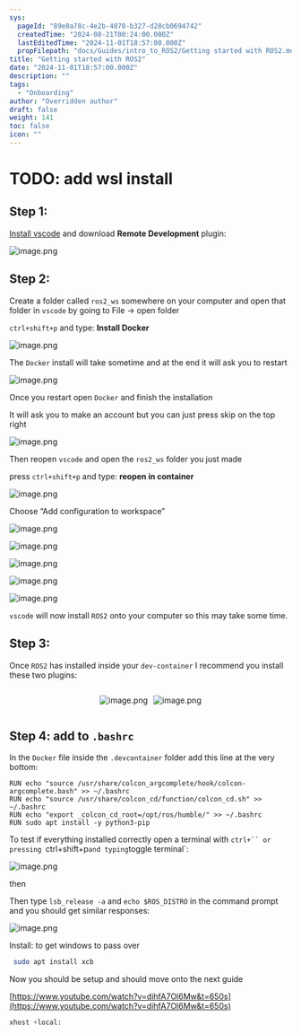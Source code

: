 ```yaml
---
sys:
  pageId: "89e0a78c-4e2b-4070-b327-d28cb0694742"
  createdTime: "2024-08-21T00:24:00.000Z"
  lastEditedTime: "2024-11-01T18:57:00.000Z"
  propFilepath: "docs/Guides/intro_to_ROS2/Getting started with ROS2.md"
title: "Getting started with ROS2"
date: "2024-11-01T18:57:00.000Z"
description: ""
tags:
  - "Onboarding"
author: "Overridden author"
draft: false
weight: 141
toc: false
icon: ""
---
```


# TODO: add wsl install

## Step 1:

[Install vscode](https://code.visualstudio.com/download) and download **Remote Development** plugin:

![image.png](https://prod-files-secure.s3.us-west-2.amazonaws.com/d518164a-d88e-44d1-a4ee-3adb3bd8bce0/efb52993-1881-4a40-b95e-6f020334f022/image.png?X-Amz-Algorithm=AWS4-HMAC-SHA256&X-Amz-Content-Sha256=UNSIGNED-PAYLOAD&X-Amz-Credential=ASIAZI2LB466WQNCQCM3%2F20250326%2Fus-west-2%2Fs3%2Faws4_request&X-Amz-Date=20250326T210729Z&X-Amz-Expires=3600&X-Amz-Security-Token=IQoJb3JpZ2luX2VjEM3%2F%2F%2F%2F%2F%2F%2F%2F%2F%2FwEaCXVzLXdlc3QtMiJGMEQCIHqodHEkPSr6pxYFLxmnZqeGVskyd%2B3cxBMH%2FiVRsC6MAiBRHy%2Fr4hEVw19CWYBTIpeBbwj6LrPaZUxPlBxVdSPvjyr%2FAwg2EAAaDDYzNzQyMzE4MzgwNSIMbj4kzBGQ29wUVCsIKtwDbd4tnBo1DxIRVNCneWccDs4sqE2GGwFtLYhUJmHcIfWO8bT1gKhzudoutl8wYia3HE1dSvoCUwuWXR7wCLZLDgHgvCWB4UdUb3ejfoSYFBw305Oczp0L5NB7OmJcNs005hSBZdPaweHLccm72DEyM0M9pIB2MUtG7qvQXR6qN8pkg5T132WG30UN7YZZZGdmSBmzcKfpabYVK1osQaXNKB%2BP5ixDC9ZnRbZ%2FxAmYEcvVFOLhphPPxGuMTybk4nEXbc%2FownAc9cLLdNT6P89AF31W7Mjn9dM4dLWKevn%2BiMXmR8zxSAAFQ0VwhBp2Uu%2BOhaCrX99LqdE318HSh%2B3ibSqU2H3NEEeaa4D%2FYgtDoSevN2hn9gzPkovWQjPkwzvnIMP7Uy0c7OtE544U5BjdGczAtmhEjIEWZ5OALs28KLLAJNxon6SoZxMlsosy4iG%2B5sUaXRGhv8kXMvp38UhboZXP2iNxV68tIzfJ%2BCbNBeADXFDB4MBpCO9vizNEpbi4DHBIdXuZqA0Pv8uREhhfEC6xdTJ%2BGJjD1ILfLPBicuqO6CTAQKuUk1xzO3YeJuw7SuSF4yfxGouICRU5C9ZRfC1gAr3gANk5Qk7zG2OGXdKoWHA5eR8RT7QA6qEwwtORvwY6pgGXr9dNnI8A4rBai69nLdq6X4k0%2FP4TElOpUWQ7PdZRuO%2FeTnu8vqfSjbVOOo217%2Bvw%2BDeIoJOAdnOzN67MkPJD0VmBH9aYeiu0o%2FPI6WshJFauHMcJVfQzuY6LtHADP2m7Vd%2FZx8LDU4WSJ%2FBFMWEY1KeDxfnH%2B2ukk9wsFX8l0UOAr2YlcXN0QeY1ZWf70eCofBea8nQcoa2ARwXFrk9drU2m6uy6&X-Amz-Signature=b9616da8cfcf60a76f369e89389b7213d1a5a418e732e02a8e12cacdf2d7520a&X-Amz-SignedHeaders=host&x-id=GetObject)

## Step 2:

Create a folder called `ros2_ws` somewhere on your computer and open that folder in `vscode` by going to File → open folder 

`ctrl+shift+p` and type: **Install Docker**

![image.png](https://prod-files-secure.s3.us-west-2.amazonaws.com/d518164a-d88e-44d1-a4ee-3adb3bd8bce0/2269dc0e-1cd5-47ff-bceb-c04ad9b2eab0/image.png?X-Amz-Algorithm=AWS4-HMAC-SHA256&X-Amz-Content-Sha256=UNSIGNED-PAYLOAD&X-Amz-Credential=ASIAZI2LB466WQNCQCM3%2F20250326%2Fus-west-2%2Fs3%2Faws4_request&X-Amz-Date=20250326T210729Z&X-Amz-Expires=3600&X-Amz-Security-Token=IQoJb3JpZ2luX2VjEM3%2F%2F%2F%2F%2F%2F%2F%2F%2F%2FwEaCXVzLXdlc3QtMiJGMEQCIHqodHEkPSr6pxYFLxmnZqeGVskyd%2B3cxBMH%2FiVRsC6MAiBRHy%2Fr4hEVw19CWYBTIpeBbwj6LrPaZUxPlBxVdSPvjyr%2FAwg2EAAaDDYzNzQyMzE4MzgwNSIMbj4kzBGQ29wUVCsIKtwDbd4tnBo1DxIRVNCneWccDs4sqE2GGwFtLYhUJmHcIfWO8bT1gKhzudoutl8wYia3HE1dSvoCUwuWXR7wCLZLDgHgvCWB4UdUb3ejfoSYFBw305Oczp0L5NB7OmJcNs005hSBZdPaweHLccm72DEyM0M9pIB2MUtG7qvQXR6qN8pkg5T132WG30UN7YZZZGdmSBmzcKfpabYVK1osQaXNKB%2BP5ixDC9ZnRbZ%2FxAmYEcvVFOLhphPPxGuMTybk4nEXbc%2FownAc9cLLdNT6P89AF31W7Mjn9dM4dLWKevn%2BiMXmR8zxSAAFQ0VwhBp2Uu%2BOhaCrX99LqdE318HSh%2B3ibSqU2H3NEEeaa4D%2FYgtDoSevN2hn9gzPkovWQjPkwzvnIMP7Uy0c7OtE544U5BjdGczAtmhEjIEWZ5OALs28KLLAJNxon6SoZxMlsosy4iG%2B5sUaXRGhv8kXMvp38UhboZXP2iNxV68tIzfJ%2BCbNBeADXFDB4MBpCO9vizNEpbi4DHBIdXuZqA0Pv8uREhhfEC6xdTJ%2BGJjD1ILfLPBicuqO6CTAQKuUk1xzO3YeJuw7SuSF4yfxGouICRU5C9ZRfC1gAr3gANk5Qk7zG2OGXdKoWHA5eR8RT7QA6qEwwtORvwY6pgGXr9dNnI8A4rBai69nLdq6X4k0%2FP4TElOpUWQ7PdZRuO%2FeTnu8vqfSjbVOOo217%2Bvw%2BDeIoJOAdnOzN67MkPJD0VmBH9aYeiu0o%2FPI6WshJFauHMcJVfQzuY6LtHADP2m7Vd%2FZx8LDU4WSJ%2FBFMWEY1KeDxfnH%2B2ukk9wsFX8l0UOAr2YlcXN0QeY1ZWf70eCofBea8nQcoa2ARwXFrk9drU2m6uy6&X-Amz-Signature=2815f99b5a399d1333f572ed0ebff9de623fb572287b8fa36868dec6628a76b3&X-Amz-SignedHeaders=host&x-id=GetObject)

The `Docker` install will take sometime and at the end it will ask you to restart

![image.png](https://prod-files-secure.s3.us-west-2.amazonaws.com/d518164a-d88e-44d1-a4ee-3adb3bd8bce0/ed233f78-be33-4b1f-b89c-9c346c0e961e/image.png?X-Amz-Algorithm=AWS4-HMAC-SHA256&X-Amz-Content-Sha256=UNSIGNED-PAYLOAD&X-Amz-Credential=ASIAZI2LB466WQNCQCM3%2F20250326%2Fus-west-2%2Fs3%2Faws4_request&X-Amz-Date=20250326T210729Z&X-Amz-Expires=3600&X-Amz-Security-Token=IQoJb3JpZ2luX2VjEM3%2F%2F%2F%2F%2F%2F%2F%2F%2F%2FwEaCXVzLXdlc3QtMiJGMEQCIHqodHEkPSr6pxYFLxmnZqeGVskyd%2B3cxBMH%2FiVRsC6MAiBRHy%2Fr4hEVw19CWYBTIpeBbwj6LrPaZUxPlBxVdSPvjyr%2FAwg2EAAaDDYzNzQyMzE4MzgwNSIMbj4kzBGQ29wUVCsIKtwDbd4tnBo1DxIRVNCneWccDs4sqE2GGwFtLYhUJmHcIfWO8bT1gKhzudoutl8wYia3HE1dSvoCUwuWXR7wCLZLDgHgvCWB4UdUb3ejfoSYFBw305Oczp0L5NB7OmJcNs005hSBZdPaweHLccm72DEyM0M9pIB2MUtG7qvQXR6qN8pkg5T132WG30UN7YZZZGdmSBmzcKfpabYVK1osQaXNKB%2BP5ixDC9ZnRbZ%2FxAmYEcvVFOLhphPPxGuMTybk4nEXbc%2FownAc9cLLdNT6P89AF31W7Mjn9dM4dLWKevn%2BiMXmR8zxSAAFQ0VwhBp2Uu%2BOhaCrX99LqdE318HSh%2B3ibSqU2H3NEEeaa4D%2FYgtDoSevN2hn9gzPkovWQjPkwzvnIMP7Uy0c7OtE544U5BjdGczAtmhEjIEWZ5OALs28KLLAJNxon6SoZxMlsosy4iG%2B5sUaXRGhv8kXMvp38UhboZXP2iNxV68tIzfJ%2BCbNBeADXFDB4MBpCO9vizNEpbi4DHBIdXuZqA0Pv8uREhhfEC6xdTJ%2BGJjD1ILfLPBicuqO6CTAQKuUk1xzO3YeJuw7SuSF4yfxGouICRU5C9ZRfC1gAr3gANk5Qk7zG2OGXdKoWHA5eR8RT7QA6qEwwtORvwY6pgGXr9dNnI8A4rBai69nLdq6X4k0%2FP4TElOpUWQ7PdZRuO%2FeTnu8vqfSjbVOOo217%2Bvw%2BDeIoJOAdnOzN67MkPJD0VmBH9aYeiu0o%2FPI6WshJFauHMcJVfQzuY6LtHADP2m7Vd%2FZx8LDU4WSJ%2FBFMWEY1KeDxfnH%2B2ukk9wsFX8l0UOAr2YlcXN0QeY1ZWf70eCofBea8nQcoa2ARwXFrk9drU2m6uy6&X-Amz-Signature=3c29fd7b5f87361b8135535fa2335a0fb264dd6bdcc0587f86186c98d011801e&X-Amz-SignedHeaders=host&x-id=GetObject)

Once you restart open `Docker` and finish the installation

It will ask you to make an account but you can just press skip on the top right

![image.png](https://prod-files-secure.s3.us-west-2.amazonaws.com/d518164a-d88e-44d1-a4ee-3adb3bd8bce0/21010ad9-1659-4fd9-9f59-9932a09b2a3d/image.png?X-Amz-Algorithm=AWS4-HMAC-SHA256&X-Amz-Content-Sha256=UNSIGNED-PAYLOAD&X-Amz-Credential=ASIAZI2LB466WQNCQCM3%2F20250326%2Fus-west-2%2Fs3%2Faws4_request&X-Amz-Date=20250326T210729Z&X-Amz-Expires=3600&X-Amz-Security-Token=IQoJb3JpZ2luX2VjEM3%2F%2F%2F%2F%2F%2F%2F%2F%2F%2FwEaCXVzLXdlc3QtMiJGMEQCIHqodHEkPSr6pxYFLxmnZqeGVskyd%2B3cxBMH%2FiVRsC6MAiBRHy%2Fr4hEVw19CWYBTIpeBbwj6LrPaZUxPlBxVdSPvjyr%2FAwg2EAAaDDYzNzQyMzE4MzgwNSIMbj4kzBGQ29wUVCsIKtwDbd4tnBo1DxIRVNCneWccDs4sqE2GGwFtLYhUJmHcIfWO8bT1gKhzudoutl8wYia3HE1dSvoCUwuWXR7wCLZLDgHgvCWB4UdUb3ejfoSYFBw305Oczp0L5NB7OmJcNs005hSBZdPaweHLccm72DEyM0M9pIB2MUtG7qvQXR6qN8pkg5T132WG30UN7YZZZGdmSBmzcKfpabYVK1osQaXNKB%2BP5ixDC9ZnRbZ%2FxAmYEcvVFOLhphPPxGuMTybk4nEXbc%2FownAc9cLLdNT6P89AF31W7Mjn9dM4dLWKevn%2BiMXmR8zxSAAFQ0VwhBp2Uu%2BOhaCrX99LqdE318HSh%2B3ibSqU2H3NEEeaa4D%2FYgtDoSevN2hn9gzPkovWQjPkwzvnIMP7Uy0c7OtE544U5BjdGczAtmhEjIEWZ5OALs28KLLAJNxon6SoZxMlsosy4iG%2B5sUaXRGhv8kXMvp38UhboZXP2iNxV68tIzfJ%2BCbNBeADXFDB4MBpCO9vizNEpbi4DHBIdXuZqA0Pv8uREhhfEC6xdTJ%2BGJjD1ILfLPBicuqO6CTAQKuUk1xzO3YeJuw7SuSF4yfxGouICRU5C9ZRfC1gAr3gANk5Qk7zG2OGXdKoWHA5eR8RT7QA6qEwwtORvwY6pgGXr9dNnI8A4rBai69nLdq6X4k0%2FP4TElOpUWQ7PdZRuO%2FeTnu8vqfSjbVOOo217%2Bvw%2BDeIoJOAdnOzN67MkPJD0VmBH9aYeiu0o%2FPI6WshJFauHMcJVfQzuY6LtHADP2m7Vd%2FZx8LDU4WSJ%2FBFMWEY1KeDxfnH%2B2ukk9wsFX8l0UOAr2YlcXN0QeY1ZWf70eCofBea8nQcoa2ARwXFrk9drU2m6uy6&X-Amz-Signature=2cd51a1d007721523814f00d180ff2c8b5bc8777e03565b7dfc487fbf50eb50c&X-Amz-SignedHeaders=host&x-id=GetObject)

Then reopen `vscode` and open the `ros2_ws` folder you just made

press `ctrl+shift+p` and type: **reopen in container**

![image.png](https://prod-files-secure.s3.us-west-2.amazonaws.com/d518164a-d88e-44d1-a4ee-3adb3bd8bce0/4e93b8c2-41ad-488c-8095-c74205196118/image.png?X-Amz-Algorithm=AWS4-HMAC-SHA256&X-Amz-Content-Sha256=UNSIGNED-PAYLOAD&X-Amz-Credential=ASIAZI2LB466WQNCQCM3%2F20250326%2Fus-west-2%2Fs3%2Faws4_request&X-Amz-Date=20250326T210729Z&X-Amz-Expires=3600&X-Amz-Security-Token=IQoJb3JpZ2luX2VjEM3%2F%2F%2F%2F%2F%2F%2F%2F%2F%2FwEaCXVzLXdlc3QtMiJGMEQCIHqodHEkPSr6pxYFLxmnZqeGVskyd%2B3cxBMH%2FiVRsC6MAiBRHy%2Fr4hEVw19CWYBTIpeBbwj6LrPaZUxPlBxVdSPvjyr%2FAwg2EAAaDDYzNzQyMzE4MzgwNSIMbj4kzBGQ29wUVCsIKtwDbd4tnBo1DxIRVNCneWccDs4sqE2GGwFtLYhUJmHcIfWO8bT1gKhzudoutl8wYia3HE1dSvoCUwuWXR7wCLZLDgHgvCWB4UdUb3ejfoSYFBw305Oczp0L5NB7OmJcNs005hSBZdPaweHLccm72DEyM0M9pIB2MUtG7qvQXR6qN8pkg5T132WG30UN7YZZZGdmSBmzcKfpabYVK1osQaXNKB%2BP5ixDC9ZnRbZ%2FxAmYEcvVFOLhphPPxGuMTybk4nEXbc%2FownAc9cLLdNT6P89AF31W7Mjn9dM4dLWKevn%2BiMXmR8zxSAAFQ0VwhBp2Uu%2BOhaCrX99LqdE318HSh%2B3ibSqU2H3NEEeaa4D%2FYgtDoSevN2hn9gzPkovWQjPkwzvnIMP7Uy0c7OtE544U5BjdGczAtmhEjIEWZ5OALs28KLLAJNxon6SoZxMlsosy4iG%2B5sUaXRGhv8kXMvp38UhboZXP2iNxV68tIzfJ%2BCbNBeADXFDB4MBpCO9vizNEpbi4DHBIdXuZqA0Pv8uREhhfEC6xdTJ%2BGJjD1ILfLPBicuqO6CTAQKuUk1xzO3YeJuw7SuSF4yfxGouICRU5C9ZRfC1gAr3gANk5Qk7zG2OGXdKoWHA5eR8RT7QA6qEwwtORvwY6pgGXr9dNnI8A4rBai69nLdq6X4k0%2FP4TElOpUWQ7PdZRuO%2FeTnu8vqfSjbVOOo217%2Bvw%2BDeIoJOAdnOzN67MkPJD0VmBH9aYeiu0o%2FPI6WshJFauHMcJVfQzuY6LtHADP2m7Vd%2FZx8LDU4WSJ%2FBFMWEY1KeDxfnH%2B2ukk9wsFX8l0UOAr2YlcXN0QeY1ZWf70eCofBea8nQcoa2ARwXFrk9drU2m6uy6&X-Amz-Signature=cc583b7e85f475beb0f31cc86cb75db9cdcfb7afa08a74a6b45c696b7631a58d&X-Amz-SignedHeaders=host&x-id=GetObject)

Choose “Add configuration to workspace”

![image.png](https://prod-files-secure.s3.us-west-2.amazonaws.com/d518164a-d88e-44d1-a4ee-3adb3bd8bce0/9560b282-5060-4989-ba37-97e7b2c22476/image.png?X-Amz-Algorithm=AWS4-HMAC-SHA256&X-Amz-Content-Sha256=UNSIGNED-PAYLOAD&X-Amz-Credential=ASIAZI2LB466WQNCQCM3%2F20250326%2Fus-west-2%2Fs3%2Faws4_request&X-Amz-Date=20250326T210729Z&X-Amz-Expires=3600&X-Amz-Security-Token=IQoJb3JpZ2luX2VjEM3%2F%2F%2F%2F%2F%2F%2F%2F%2F%2FwEaCXVzLXdlc3QtMiJGMEQCIHqodHEkPSr6pxYFLxmnZqeGVskyd%2B3cxBMH%2FiVRsC6MAiBRHy%2Fr4hEVw19CWYBTIpeBbwj6LrPaZUxPlBxVdSPvjyr%2FAwg2EAAaDDYzNzQyMzE4MzgwNSIMbj4kzBGQ29wUVCsIKtwDbd4tnBo1DxIRVNCneWccDs4sqE2GGwFtLYhUJmHcIfWO8bT1gKhzudoutl8wYia3HE1dSvoCUwuWXR7wCLZLDgHgvCWB4UdUb3ejfoSYFBw305Oczp0L5NB7OmJcNs005hSBZdPaweHLccm72DEyM0M9pIB2MUtG7qvQXR6qN8pkg5T132WG30UN7YZZZGdmSBmzcKfpabYVK1osQaXNKB%2BP5ixDC9ZnRbZ%2FxAmYEcvVFOLhphPPxGuMTybk4nEXbc%2FownAc9cLLdNT6P89AF31W7Mjn9dM4dLWKevn%2BiMXmR8zxSAAFQ0VwhBp2Uu%2BOhaCrX99LqdE318HSh%2B3ibSqU2H3NEEeaa4D%2FYgtDoSevN2hn9gzPkovWQjPkwzvnIMP7Uy0c7OtE544U5BjdGczAtmhEjIEWZ5OALs28KLLAJNxon6SoZxMlsosy4iG%2B5sUaXRGhv8kXMvp38UhboZXP2iNxV68tIzfJ%2BCbNBeADXFDB4MBpCO9vizNEpbi4DHBIdXuZqA0Pv8uREhhfEC6xdTJ%2BGJjD1ILfLPBicuqO6CTAQKuUk1xzO3YeJuw7SuSF4yfxGouICRU5C9ZRfC1gAr3gANk5Qk7zG2OGXdKoWHA5eR8RT7QA6qEwwtORvwY6pgGXr9dNnI8A4rBai69nLdq6X4k0%2FP4TElOpUWQ7PdZRuO%2FeTnu8vqfSjbVOOo217%2Bvw%2BDeIoJOAdnOzN67MkPJD0VmBH9aYeiu0o%2FPI6WshJFauHMcJVfQzuY6LtHADP2m7Vd%2FZx8LDU4WSJ%2FBFMWEY1KeDxfnH%2B2ukk9wsFX8l0UOAr2YlcXN0QeY1ZWf70eCofBea8nQcoa2ARwXFrk9drU2m6uy6&X-Amz-Signature=955de5ce685337ad8cfd8acf2267e82c61fd92100d2879b1568ff2870bc2575e&X-Amz-SignedHeaders=host&x-id=GetObject)

![image.png](https://prod-files-secure.s3.us-west-2.amazonaws.com/d518164a-d88e-44d1-a4ee-3adb3bd8bce0/2ee63f81-886b-48e8-a553-dc6e5eac99e4/image.png?X-Amz-Algorithm=AWS4-HMAC-SHA256&X-Amz-Content-Sha256=UNSIGNED-PAYLOAD&X-Amz-Credential=ASIAZI2LB466WQNCQCM3%2F20250326%2Fus-west-2%2Fs3%2Faws4_request&X-Amz-Date=20250326T210729Z&X-Amz-Expires=3600&X-Amz-Security-Token=IQoJb3JpZ2luX2VjEM3%2F%2F%2F%2F%2F%2F%2F%2F%2F%2FwEaCXVzLXdlc3QtMiJGMEQCIHqodHEkPSr6pxYFLxmnZqeGVskyd%2B3cxBMH%2FiVRsC6MAiBRHy%2Fr4hEVw19CWYBTIpeBbwj6LrPaZUxPlBxVdSPvjyr%2FAwg2EAAaDDYzNzQyMzE4MzgwNSIMbj4kzBGQ29wUVCsIKtwDbd4tnBo1DxIRVNCneWccDs4sqE2GGwFtLYhUJmHcIfWO8bT1gKhzudoutl8wYia3HE1dSvoCUwuWXR7wCLZLDgHgvCWB4UdUb3ejfoSYFBw305Oczp0L5NB7OmJcNs005hSBZdPaweHLccm72DEyM0M9pIB2MUtG7qvQXR6qN8pkg5T132WG30UN7YZZZGdmSBmzcKfpabYVK1osQaXNKB%2BP5ixDC9ZnRbZ%2FxAmYEcvVFOLhphPPxGuMTybk4nEXbc%2FownAc9cLLdNT6P89AF31W7Mjn9dM4dLWKevn%2BiMXmR8zxSAAFQ0VwhBp2Uu%2BOhaCrX99LqdE318HSh%2B3ibSqU2H3NEEeaa4D%2FYgtDoSevN2hn9gzPkovWQjPkwzvnIMP7Uy0c7OtE544U5BjdGczAtmhEjIEWZ5OALs28KLLAJNxon6SoZxMlsosy4iG%2B5sUaXRGhv8kXMvp38UhboZXP2iNxV68tIzfJ%2BCbNBeADXFDB4MBpCO9vizNEpbi4DHBIdXuZqA0Pv8uREhhfEC6xdTJ%2BGJjD1ILfLPBicuqO6CTAQKuUk1xzO3YeJuw7SuSF4yfxGouICRU5C9ZRfC1gAr3gANk5Qk7zG2OGXdKoWHA5eR8RT7QA6qEwwtORvwY6pgGXr9dNnI8A4rBai69nLdq6X4k0%2FP4TElOpUWQ7PdZRuO%2FeTnu8vqfSjbVOOo217%2Bvw%2BDeIoJOAdnOzN67MkPJD0VmBH9aYeiu0o%2FPI6WshJFauHMcJVfQzuY6LtHADP2m7Vd%2FZx8LDU4WSJ%2FBFMWEY1KeDxfnH%2B2ukk9wsFX8l0UOAr2YlcXN0QeY1ZWf70eCofBea8nQcoa2ARwXFrk9drU2m6uy6&X-Amz-Signature=dae4a0614b4e6e1389c1d75629f0698f0c91c0318295181bcf42d20a2bcab20d&X-Amz-SignedHeaders=host&x-id=GetObject)

![image.png](https://prod-files-secure.s3.us-west-2.amazonaws.com/d518164a-d88e-44d1-a4ee-3adb3bd8bce0/ae1580b2-b048-407e-aed9-b584224a7a04/image.png?X-Amz-Algorithm=AWS4-HMAC-SHA256&X-Amz-Content-Sha256=UNSIGNED-PAYLOAD&X-Amz-Credential=ASIAZI2LB466WQNCQCM3%2F20250326%2Fus-west-2%2Fs3%2Faws4_request&X-Amz-Date=20250326T210729Z&X-Amz-Expires=3600&X-Amz-Security-Token=IQoJb3JpZ2luX2VjEM3%2F%2F%2F%2F%2F%2F%2F%2F%2F%2FwEaCXVzLXdlc3QtMiJGMEQCIHqodHEkPSr6pxYFLxmnZqeGVskyd%2B3cxBMH%2FiVRsC6MAiBRHy%2Fr4hEVw19CWYBTIpeBbwj6LrPaZUxPlBxVdSPvjyr%2FAwg2EAAaDDYzNzQyMzE4MzgwNSIMbj4kzBGQ29wUVCsIKtwDbd4tnBo1DxIRVNCneWccDs4sqE2GGwFtLYhUJmHcIfWO8bT1gKhzudoutl8wYia3HE1dSvoCUwuWXR7wCLZLDgHgvCWB4UdUb3ejfoSYFBw305Oczp0L5NB7OmJcNs005hSBZdPaweHLccm72DEyM0M9pIB2MUtG7qvQXR6qN8pkg5T132WG30UN7YZZZGdmSBmzcKfpabYVK1osQaXNKB%2BP5ixDC9ZnRbZ%2FxAmYEcvVFOLhphPPxGuMTybk4nEXbc%2FownAc9cLLdNT6P89AF31W7Mjn9dM4dLWKevn%2BiMXmR8zxSAAFQ0VwhBp2Uu%2BOhaCrX99LqdE318HSh%2B3ibSqU2H3NEEeaa4D%2FYgtDoSevN2hn9gzPkovWQjPkwzvnIMP7Uy0c7OtE544U5BjdGczAtmhEjIEWZ5OALs28KLLAJNxon6SoZxMlsosy4iG%2B5sUaXRGhv8kXMvp38UhboZXP2iNxV68tIzfJ%2BCbNBeADXFDB4MBpCO9vizNEpbi4DHBIdXuZqA0Pv8uREhhfEC6xdTJ%2BGJjD1ILfLPBicuqO6CTAQKuUk1xzO3YeJuw7SuSF4yfxGouICRU5C9ZRfC1gAr3gANk5Qk7zG2OGXdKoWHA5eR8RT7QA6qEwwtORvwY6pgGXr9dNnI8A4rBai69nLdq6X4k0%2FP4TElOpUWQ7PdZRuO%2FeTnu8vqfSjbVOOo217%2Bvw%2BDeIoJOAdnOzN67MkPJD0VmBH9aYeiu0o%2FPI6WshJFauHMcJVfQzuY6LtHADP2m7Vd%2FZx8LDU4WSJ%2FBFMWEY1KeDxfnH%2B2ukk9wsFX8l0UOAr2YlcXN0QeY1ZWf70eCofBea8nQcoa2ARwXFrk9drU2m6uy6&X-Amz-Signature=e73d2068b30846b51978c06463f3d3d80c6cdebbe026c6782509d810dd75c626&X-Amz-SignedHeaders=host&x-id=GetObject)

![image.png](https://prod-files-secure.s3.us-west-2.amazonaws.com/d518164a-d88e-44d1-a4ee-3adb3bd8bce0/53255b28-f75e-430f-b9e3-c0ac8577e42b/image.png?X-Amz-Algorithm=AWS4-HMAC-SHA256&X-Amz-Content-Sha256=UNSIGNED-PAYLOAD&X-Amz-Credential=ASIAZI2LB466WQNCQCM3%2F20250326%2Fus-west-2%2Fs3%2Faws4_request&X-Amz-Date=20250326T210729Z&X-Amz-Expires=3600&X-Amz-Security-Token=IQoJb3JpZ2luX2VjEM3%2F%2F%2F%2F%2F%2F%2F%2F%2F%2FwEaCXVzLXdlc3QtMiJGMEQCIHqodHEkPSr6pxYFLxmnZqeGVskyd%2B3cxBMH%2FiVRsC6MAiBRHy%2Fr4hEVw19CWYBTIpeBbwj6LrPaZUxPlBxVdSPvjyr%2FAwg2EAAaDDYzNzQyMzE4MzgwNSIMbj4kzBGQ29wUVCsIKtwDbd4tnBo1DxIRVNCneWccDs4sqE2GGwFtLYhUJmHcIfWO8bT1gKhzudoutl8wYia3HE1dSvoCUwuWXR7wCLZLDgHgvCWB4UdUb3ejfoSYFBw305Oczp0L5NB7OmJcNs005hSBZdPaweHLccm72DEyM0M9pIB2MUtG7qvQXR6qN8pkg5T132WG30UN7YZZZGdmSBmzcKfpabYVK1osQaXNKB%2BP5ixDC9ZnRbZ%2FxAmYEcvVFOLhphPPxGuMTybk4nEXbc%2FownAc9cLLdNT6P89AF31W7Mjn9dM4dLWKevn%2BiMXmR8zxSAAFQ0VwhBp2Uu%2BOhaCrX99LqdE318HSh%2B3ibSqU2H3NEEeaa4D%2FYgtDoSevN2hn9gzPkovWQjPkwzvnIMP7Uy0c7OtE544U5BjdGczAtmhEjIEWZ5OALs28KLLAJNxon6SoZxMlsosy4iG%2B5sUaXRGhv8kXMvp38UhboZXP2iNxV68tIzfJ%2BCbNBeADXFDB4MBpCO9vizNEpbi4DHBIdXuZqA0Pv8uREhhfEC6xdTJ%2BGJjD1ILfLPBicuqO6CTAQKuUk1xzO3YeJuw7SuSF4yfxGouICRU5C9ZRfC1gAr3gANk5Qk7zG2OGXdKoWHA5eR8RT7QA6qEwwtORvwY6pgGXr9dNnI8A4rBai69nLdq6X4k0%2FP4TElOpUWQ7PdZRuO%2FeTnu8vqfSjbVOOo217%2Bvw%2BDeIoJOAdnOzN67MkPJD0VmBH9aYeiu0o%2FPI6WshJFauHMcJVfQzuY6LtHADP2m7Vd%2FZx8LDU4WSJ%2FBFMWEY1KeDxfnH%2B2ukk9wsFX8l0UOAr2YlcXN0QeY1ZWf70eCofBea8nQcoa2ARwXFrk9drU2m6uy6&X-Amz-Signature=2beeccd9bd8a8ada3fce7d7ded62100a66a63d7eb0f3d46d3dd4b3ec27e5b08b&X-Amz-SignedHeaders=host&x-id=GetObject)

![image.png](https://prod-files-secure.s3.us-west-2.amazonaws.com/d518164a-d88e-44d1-a4ee-3adb3bd8bce0/7c562767-5af9-4ffb-97d1-327bcdf4ee00/image.png?X-Amz-Algorithm=AWS4-HMAC-SHA256&X-Amz-Content-Sha256=UNSIGNED-PAYLOAD&X-Amz-Credential=ASIAZI2LB466WQNCQCM3%2F20250326%2Fus-west-2%2Fs3%2Faws4_request&X-Amz-Date=20250326T210729Z&X-Amz-Expires=3600&X-Amz-Security-Token=IQoJb3JpZ2luX2VjEM3%2F%2F%2F%2F%2F%2F%2F%2F%2F%2FwEaCXVzLXdlc3QtMiJGMEQCIHqodHEkPSr6pxYFLxmnZqeGVskyd%2B3cxBMH%2FiVRsC6MAiBRHy%2Fr4hEVw19CWYBTIpeBbwj6LrPaZUxPlBxVdSPvjyr%2FAwg2EAAaDDYzNzQyMzE4MzgwNSIMbj4kzBGQ29wUVCsIKtwDbd4tnBo1DxIRVNCneWccDs4sqE2GGwFtLYhUJmHcIfWO8bT1gKhzudoutl8wYia3HE1dSvoCUwuWXR7wCLZLDgHgvCWB4UdUb3ejfoSYFBw305Oczp0L5NB7OmJcNs005hSBZdPaweHLccm72DEyM0M9pIB2MUtG7qvQXR6qN8pkg5T132WG30UN7YZZZGdmSBmzcKfpabYVK1osQaXNKB%2BP5ixDC9ZnRbZ%2FxAmYEcvVFOLhphPPxGuMTybk4nEXbc%2FownAc9cLLdNT6P89AF31W7Mjn9dM4dLWKevn%2BiMXmR8zxSAAFQ0VwhBp2Uu%2BOhaCrX99LqdE318HSh%2B3ibSqU2H3NEEeaa4D%2FYgtDoSevN2hn9gzPkovWQjPkwzvnIMP7Uy0c7OtE544U5BjdGczAtmhEjIEWZ5OALs28KLLAJNxon6SoZxMlsosy4iG%2B5sUaXRGhv8kXMvp38UhboZXP2iNxV68tIzfJ%2BCbNBeADXFDB4MBpCO9vizNEpbi4DHBIdXuZqA0Pv8uREhhfEC6xdTJ%2BGJjD1ILfLPBicuqO6CTAQKuUk1xzO3YeJuw7SuSF4yfxGouICRU5C9ZRfC1gAr3gANk5Qk7zG2OGXdKoWHA5eR8RT7QA6qEwwtORvwY6pgGXr9dNnI8A4rBai69nLdq6X4k0%2FP4TElOpUWQ7PdZRuO%2FeTnu8vqfSjbVOOo217%2Bvw%2BDeIoJOAdnOzN67MkPJD0VmBH9aYeiu0o%2FPI6WshJFauHMcJVfQzuY6LtHADP2m7Vd%2FZx8LDU4WSJ%2FBFMWEY1KeDxfnH%2B2ukk9wsFX8l0UOAr2YlcXN0QeY1ZWf70eCofBea8nQcoa2ARwXFrk9drU2m6uy6&X-Amz-Signature=0cb6ba54069f6878dca578f07f28383bd3af9a9379e67e412f1d31c7a903b01f&X-Amz-SignedHeaders=host&x-id=GetObject)

`vscode` will now install `ROS2` onto your computer so this may take some time.

## Step 3:

Once `ROS2` has installed inside your `dev-container` I recommend you install these two plugins:

<div style="display: flex;flex-direction: row; column-gap:10px; max-width: 630px;justify-content: center;">
<div>

![image.png](https://prod-files-secure.s3.us-west-2.amazonaws.com/d518164a-d88e-44d1-a4ee-3adb3bd8bce0/3fc3d550-5a54-4ba1-ba6b-faa01cdb7369/image.png?X-Amz-Algorithm=AWS4-HMAC-SHA256&X-Amz-Content-Sha256=UNSIGNED-PAYLOAD&X-Amz-Credential=ASIAZI2LB466TMIIGEY6%2F20250326%2Fus-west-2%2Fs3%2Faws4_request&X-Amz-Date=20250326T210733Z&X-Amz-Expires=3600&X-Amz-Security-Token=IQoJb3JpZ2luX2VjEM3%2F%2F%2F%2F%2F%2F%2F%2F%2F%2FwEaCXVzLXdlc3QtMiJHMEUCIQDWM7tWhkRv35GIfQbJuVXxzNTJT166BInVojlvZ%2BtIqQIgdDeBBx3eMeGJsp4bWjSzVxSqFW%2FNc4LHDbHKMQVgCXgq%2FwMINhAAGgw2Mzc0MjMxODM4MDUiDL10eAPEnFrtUXJmmSrcA%2FuFhfQRetKdxUTkrRxLIe5MHs89s89t%2BMuWAFN84InA8X69Xcp37MxlaNz%2B4r86ddXv8gRKQImbOtHtd1%2FjCS0nMFJ%2BvaaIm5546RYXun0tXYRdZEsNForvk0Jb%2Fs3adXV62sZIf00wRWTfPpPJTZyaWe%2BYnm9equ%2FELQ7qIu7bupfjzycdWsY%2Bs4Oo1k%2F9zVEC91JGkO7h4yF8QxKUZvMyCa2SbfQxqUeuh0gecIWx9JHF7C%2FV1moZHGbGejivXW162ZK1qS2fCnl39V2KZxNnZAiblJ0gepknFaagaUE77Krcwu2ijKMJsevnxc8Mr1on2YgH0QAYL0878kNaxYXH90IymQDPGwiQBOeXDhtn%2F2cOOc3c7HN5PPIaJibYUZlgiY4sR4X4WLzar5EyFMRG5YT9Eb3IK%2BJfzgPcxP%2B0P2vRV6Nnq%2B9YsajGYNAbzETvdu5ESm68r3UN82n9rIO3OTxPsxK90zEPiE9mQW8DjOajudF5QbB7gmPNiG6Y5g2K83E6wqTALLR0HytAAKGauTXiLOl7SOyuODaxhDDn063cE24bnR6PsPjZ10DLDzRVvHDxtd%2BNOfyc%2BEePdFYUmMk9KAoJCDP3Wqs4jUdxXr187kYiGHHSjD3SMOjSkb8GOqUBmLUXn8ZHbnqzPjKclzQfXYpXnCSLAsPHJdoGFDuD%2BB4uBmt7nrANlgapeuW6mjgg3eUftMdGqrLJ%2FPxwng%2BAYwdQva9ofQHCaqufRmLsTbFXnR2jMg8MEcazD5d0LdjPZmW9B7ChUxNs3ojGace28mn%2F9cy6ftFWq%2Bw4dEg4LMQ9HKk6SuWjP5j1NywGP%2FwaBOJpk7EX0PCm9WAe96Yia6H67ysE&X-Amz-Signature=e8824086ef962101fabad7de8b54275b1e5f2abe19f187ba79a921194ee225bb&X-Amz-SignedHeaders=host&x-id=GetObject)

</div>
<div>

![image.png](https://prod-files-secure.s3.us-west-2.amazonaws.com/d518164a-d88e-44d1-a4ee-3adb3bd8bce0/d994cc66-13c2-4093-a5a3-f84cf4601a82/image.png?X-Amz-Algorithm=AWS4-HMAC-SHA256&X-Amz-Content-Sha256=UNSIGNED-PAYLOAD&X-Amz-Credential=ASIAZI2LB4662O5YUCU3%2F20250326%2Fus-west-2%2Fs3%2Faws4_request&X-Amz-Date=20250326T210733Z&X-Amz-Expires=3600&X-Amz-Security-Token=IQoJb3JpZ2luX2VjEM3%2F%2F%2F%2F%2F%2F%2F%2F%2F%2FwEaCXVzLXdlc3QtMiJHMEUCIQDwQfE6pYy86qzUQQ3ljlCrK%2FgDDdYXRl67spiNi5qCBQIgaHSaFhYK7Oeu0V4mPY7aZ6%2FTaNeEJNd8UruLJZj7Ef0q%2FwMINhAAGgw2Mzc0MjMxODM4MDUiDHRpB9OE2IDRtxtkEircA85%2FpgUFaNEZJXPiVJ34pxMsGfbEf8jBJrMjpAi5n%2FYb%2F25E0gdWKHWseuktpRzVxjuvLRakGuMr2GHpq2vrQQHm5A7AXQN0ljfI8yE%2FfdL4eyL5oPVDBZex8A1iaf9BMuIRMHjVKmYJRC4wnMsbpREhzvP2CaziFAIdjEZXwSTnNzbcIn2mMpBUgsYS4OHfxSQ9snq1wn3V8qgd10tcoOdrafrHODQP9QgCDZOHQR%2BMoZVxQQLrnu8X3uHrS%2F%2FyY7WR9gas605feEbroITjm%2FEj2%2B6MOimrnm7dMWoOeJQXb1IyLThsvU1iIzfB84axxi4Jl49V%2BrCW6NCTFqg4LAvJX%2BXlS538%2F61Mg4xyfueFnoDrNgh07oYDP17bMHwsohIMTTW%2FGaZy3yhfckAm3Pu%2Fo3uk%2FIkVeBkthmH6g9A4Q0VIBUCwnwKQfZWGLt%2BzCZJ%2BRPcUpCAUf8Zu1R94sZr%2FWWYg%2Bw6MJcwAb3POsKktX8NurD4Y9tH8ptalZ8pcrFZmWP5KNvtuD%2FGmdiAQNR4K3cr1slOcVevDpe1aXaN%2BM2alJvGXIdfRKOip4ndK4y0ali%2By10Bi8HUpNGii%2FMAclbK8QTT9YzQ7OBnG28pSnELanzxfHqy%2FOA09MOHTkb8GOqUBJLy3qyyB8yar6G0eVINgvRvMWcI%2BUa77mvMVqiBqv9UblelmJ0nh%2F2uptwdtsq4dAvZdhCBWl5rIgby3vdglW878fMaQJOzk%2Be4yqu45Eq5oT7%2B8L3xWEU5A%2B616WhG1qc0v8PiZXJ21SUfRwo3TnN3V4v5fUD3soCvQPAbFfLW3Ng1lMaNArhaAaA059wk57ODqzuQG%2FP2KoPvT6q94Un3IQ16f&X-Amz-Signature=71959ba3307ddfdbd8acd757d5740236ccb93c0e6627798fa7dba38a08caa2c4&X-Amz-SignedHeaders=host&x-id=GetObject)

</div>
</div>

## Step 4: add to `.bashrc`

In the `Docker` file inside the `.devcontainer` folder add this line at the very bottom: 

```docker
RUN echo "source /usr/share/colcon_argcomplete/hook/colcon-argcomplete.bash" >> ~/.bashrc
RUN echo "source /usr/share/colcon_cd/function/colcon_cd.sh" >> ~/.bashrc
RUN echo "export _colcon_cd_root=/opt/ros/humble/" >> ~/.bashrc
RUN sudo apt install -y python3-pip 
```

To test if everything installed correctly open a terminal with `ctrl+`` or pressing `ctrl+shift+p` and typing `toggle terminal`:

![image.png](https://prod-files-secure.s3.us-west-2.amazonaws.com/d518164a-d88e-44d1-a4ee-3adb3bd8bce0/6a4943d8-b04e-4c02-9a58-775f3384d1a5/image.png?X-Amz-Algorithm=AWS4-HMAC-SHA256&X-Amz-Content-Sha256=UNSIGNED-PAYLOAD&X-Amz-Credential=ASIAZI2LB466WQNCQCM3%2F20250326%2Fus-west-2%2Fs3%2Faws4_request&X-Amz-Date=20250326T210729Z&X-Amz-Expires=3600&X-Amz-Security-Token=IQoJb3JpZ2luX2VjEM3%2F%2F%2F%2F%2F%2F%2F%2F%2F%2FwEaCXVzLXdlc3QtMiJGMEQCIHqodHEkPSr6pxYFLxmnZqeGVskyd%2B3cxBMH%2FiVRsC6MAiBRHy%2Fr4hEVw19CWYBTIpeBbwj6LrPaZUxPlBxVdSPvjyr%2FAwg2EAAaDDYzNzQyMzE4MzgwNSIMbj4kzBGQ29wUVCsIKtwDbd4tnBo1DxIRVNCneWccDs4sqE2GGwFtLYhUJmHcIfWO8bT1gKhzudoutl8wYia3HE1dSvoCUwuWXR7wCLZLDgHgvCWB4UdUb3ejfoSYFBw305Oczp0L5NB7OmJcNs005hSBZdPaweHLccm72DEyM0M9pIB2MUtG7qvQXR6qN8pkg5T132WG30UN7YZZZGdmSBmzcKfpabYVK1osQaXNKB%2BP5ixDC9ZnRbZ%2FxAmYEcvVFOLhphPPxGuMTybk4nEXbc%2FownAc9cLLdNT6P89AF31W7Mjn9dM4dLWKevn%2BiMXmR8zxSAAFQ0VwhBp2Uu%2BOhaCrX99LqdE318HSh%2B3ibSqU2H3NEEeaa4D%2FYgtDoSevN2hn9gzPkovWQjPkwzvnIMP7Uy0c7OtE544U5BjdGczAtmhEjIEWZ5OALs28KLLAJNxon6SoZxMlsosy4iG%2B5sUaXRGhv8kXMvp38UhboZXP2iNxV68tIzfJ%2BCbNBeADXFDB4MBpCO9vizNEpbi4DHBIdXuZqA0Pv8uREhhfEC6xdTJ%2BGJjD1ILfLPBicuqO6CTAQKuUk1xzO3YeJuw7SuSF4yfxGouICRU5C9ZRfC1gAr3gANk5Qk7zG2OGXdKoWHA5eR8RT7QA6qEwwtORvwY6pgGXr9dNnI8A4rBai69nLdq6X4k0%2FP4TElOpUWQ7PdZRuO%2FeTnu8vqfSjbVOOo217%2Bvw%2BDeIoJOAdnOzN67MkPJD0VmBH9aYeiu0o%2FPI6WshJFauHMcJVfQzuY6LtHADP2m7Vd%2FZx8LDU4WSJ%2FBFMWEY1KeDxfnH%2B2ukk9wsFX8l0UOAr2YlcXN0QeY1ZWf70eCofBea8nQcoa2ARwXFrk9drU2m6uy6&X-Amz-Signature=8294e4bc9df4956c0d4e86825676aaca6dc68450ed6aed03bc7068537963916b&X-Amz-SignedHeaders=host&x-id=GetObject)

then 

Then type `lsb_release -a` and `echo $ROS_DISTRO` in the command prompt and you should get similar responses:

![image.png](https://prod-files-secure.s3.us-west-2.amazonaws.com/d518164a-d88e-44d1-a4ee-3adb3bd8bce0/3e635dec-a805-4e85-8b9e-d000e5b71a4e/image.png?X-Amz-Algorithm=AWS4-HMAC-SHA256&X-Amz-Content-Sha256=UNSIGNED-PAYLOAD&X-Amz-Credential=ASIAZI2LB466WQNCQCM3%2F20250326%2Fus-west-2%2Fs3%2Faws4_request&X-Amz-Date=20250326T210729Z&X-Amz-Expires=3600&X-Amz-Security-Token=IQoJb3JpZ2luX2VjEM3%2F%2F%2F%2F%2F%2F%2F%2F%2F%2FwEaCXVzLXdlc3QtMiJGMEQCIHqodHEkPSr6pxYFLxmnZqeGVskyd%2B3cxBMH%2FiVRsC6MAiBRHy%2Fr4hEVw19CWYBTIpeBbwj6LrPaZUxPlBxVdSPvjyr%2FAwg2EAAaDDYzNzQyMzE4MzgwNSIMbj4kzBGQ29wUVCsIKtwDbd4tnBo1DxIRVNCneWccDs4sqE2GGwFtLYhUJmHcIfWO8bT1gKhzudoutl8wYia3HE1dSvoCUwuWXR7wCLZLDgHgvCWB4UdUb3ejfoSYFBw305Oczp0L5NB7OmJcNs005hSBZdPaweHLccm72DEyM0M9pIB2MUtG7qvQXR6qN8pkg5T132WG30UN7YZZZGdmSBmzcKfpabYVK1osQaXNKB%2BP5ixDC9ZnRbZ%2FxAmYEcvVFOLhphPPxGuMTybk4nEXbc%2FownAc9cLLdNT6P89AF31W7Mjn9dM4dLWKevn%2BiMXmR8zxSAAFQ0VwhBp2Uu%2BOhaCrX99LqdE318HSh%2B3ibSqU2H3NEEeaa4D%2FYgtDoSevN2hn9gzPkovWQjPkwzvnIMP7Uy0c7OtE544U5BjdGczAtmhEjIEWZ5OALs28KLLAJNxon6SoZxMlsosy4iG%2B5sUaXRGhv8kXMvp38UhboZXP2iNxV68tIzfJ%2BCbNBeADXFDB4MBpCO9vizNEpbi4DHBIdXuZqA0Pv8uREhhfEC6xdTJ%2BGJjD1ILfLPBicuqO6CTAQKuUk1xzO3YeJuw7SuSF4yfxGouICRU5C9ZRfC1gAr3gANk5Qk7zG2OGXdKoWHA5eR8RT7QA6qEwwtORvwY6pgGXr9dNnI8A4rBai69nLdq6X4k0%2FP4TElOpUWQ7PdZRuO%2FeTnu8vqfSjbVOOo217%2Bvw%2BDeIoJOAdnOzN67MkPJD0VmBH9aYeiu0o%2FPI6WshJFauHMcJVfQzuY6LtHADP2m7Vd%2FZx8LDU4WSJ%2FBFMWEY1KeDxfnH%2B2ukk9wsFX8l0UOAr2YlcXN0QeY1ZWf70eCofBea8nQcoa2ARwXFrk9drU2m6uy6&X-Amz-Signature=6393b0a78a21e894573fe7a3e5c130517508a66f2f3d28d17cbc883ce03795f3&X-Amz-SignedHeaders=host&x-id=GetObject)

Install:  to get windows to pass over

```bash
 sudo apt install xcb
```

Now you should be setup and should move onto the next guide 

[https://www.youtube.com/watch?v=dihfA7Ol6Mw&t=650s](https://www.youtube.com/watch?v=dihfA7Ol6Mw&t=650s)

```python
xhost +local:
```

